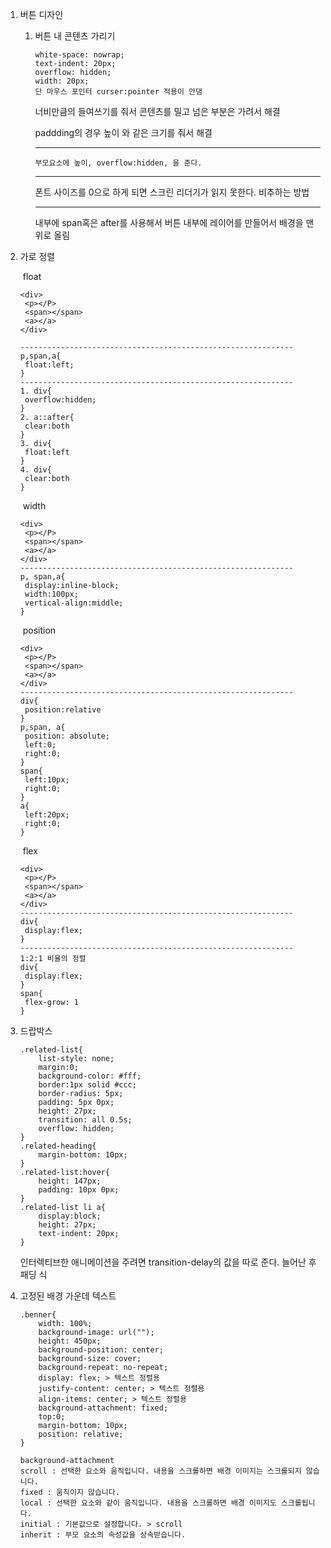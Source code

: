 1. 버튼 디자인 

   1. 버튼 내 콘텐츠 가리기

      ```
      white-space: nowrap;
      text-indent: 20px;
      overflow: hidden;
      width: 20px;
      단 마우스 포인터 curser:pointer 적용이 안댐
      ```

      너비만큼의 들여쓰기를 줘서 콘텐츠를 밀고 넘은 부분은 가려서 해결

      paddding의 경우 높이 와 같은 크기를 줘서 해결

      <hr>

      ```
      부모요소에 높이, overflow:hidden, 을 준다.
      ```

      <hr>

      폰트 사이즈를 0으로 하게 되면 스크린 리더기가 읽지 못한다. 비추하는 방법

      <hr>

      내부에 span혹은 after를 사용해서 버튼 내부에 레이어를 만들어서 배경을 맨 위로 올림

      

2. 가로 정렬

   ​	float

   ```
   <div>
   	<p></P>
   	<span></span>
   	<a></a>
   </div>
   
   -------------------------------------------------------------
   p,span,a{
   	float:left;
   }
   -------------------------------------------------------------
   1. div{
   	overflow:hidden;
   }
   2. a::after{
   	clear:both
   }
   3. div{
   	float:left
   }
   4. div{
   	clear:both
   }
   ```

   ​	width

   ```
   <div>
   	<p></P>
   	<span></span>
   	<a></a>
   </div>
   -------------------------------------------------------------
   p, span,a{
   	display:inline-block;
   	width:100px;
   	vertical-align:middle;
   }
   ```

   ​	position

   ```
   <div>
   	<p></P>
   	<span></span>
   	<a></a>
   </div>
   -------------------------------------------------------------
   div{
   	position:relative
   }
   p,span, a{
   	position: absolute;
   	left:0;
   	right:0;
   }
   span{
   	left:10px;
   	right:0;
   }
   a{
   	left:20px;
   	right:0;
   }
   ```

   ​	flex

   ```
   <div>
   	<p></P>
   	<span></span>
   	<a></a>
   </div>
   -------------------------------------------------------------
   div{
   	display:flex;
   }
   -------------------------------------------------------------
   1:2:1 비율의 정렬
   div{
   	display:flex;
   }
   span{
   	flex-grow: 1
   }
   ```

3. 드랍박스

   ```
   .related-list{
       list-style: none;
       margin:0;
       background-color: #fff;
       border:1px solid #ccc;
       border-radius: 5px;
       padding: 5px 0px;
       height: 27px;
       transition: all 0.5s;
       overflow: hidden;
   }
   .related-heading{
       margin-bottom: 10px;
   }
   .related-list:hover{
       height: 147px;
       padding: 10px 0px;
   }
   .related-list li a{
       display:block;
       height: 27px;
       text-indent: 20px;
   }
   ```

   인터렉티브한 애니메이션을 주려면 transition-delay의 값을 따로 준다. 늘어난 후 패딩 식

4. 고정된 배경 가운데 텍스트

   ```
   .benner{
       width: 100%;
       background-image: url("");
       height: 450px;
       background-position: center;
       background-size: cover;
       background-repeat: no-repeat;
       display: flex; > 텍스트 정렬용 
       justify-content: center; > 텍스트 정렬용
       align-items: center; > 텍스트 정렬용
       background-attachment: fixed;
       top:0;
       margin-bottom: 10px;
       position: relative;
   }
   ```

   ```
   background-attachment 
   scroll : 선택한 요소와 움직입니다. 내용을 스크롤하면 배경 이미지는 스크롤되지 않습니다.
   fixed : 움직이지 않습니다.
   local : 선택한 요소와 같이 움직입니다. 내용을 스크롤하면 배경 이미지도 스크롤됩니다.
   initial : 기본값으로 설정합니다. > scroll
   inherit : 부모 요소의 속성값을 상속받습니다.
   ```

   


